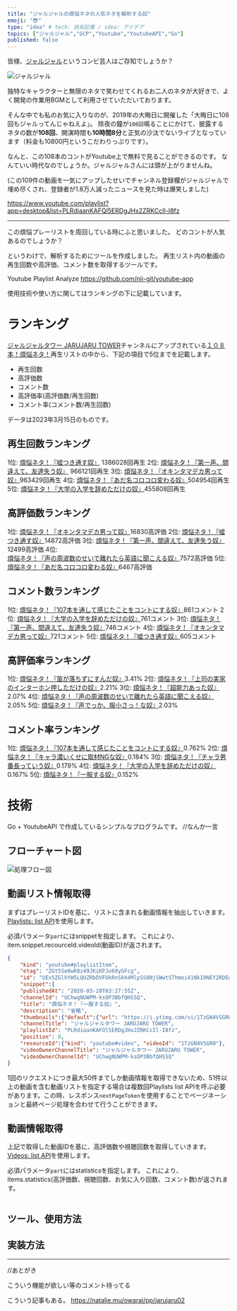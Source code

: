 ```yaml
---
title: "ジャルジャルの煩悩ネタの人気ネタを解析する奴"
emoji: "😎"
type: "idea" # tech: 技術記事 / idea: アイデア
topics: ["ジャルジャル","GCP","Youtube","YoutubeAPI","Go"]
published: false
---
```


皆様、[ジャルジャル](https://profile.yoshimoto.co.jp/talent/detail?id=179)というコンビ芸人はご存知でしょうか？

![ジャルジャル](/images/others/jarujaru.jpg)

独特なキャラクターと無限のネタで笑わせてくれるお二人のネタが大好きで、よく開発の作業用BGMとして利用させていただいております。

そんな中でも私のお気に入りなのが、2019年の大晦日に開催した「大晦日に108回もジャルってんじゃねえよ」。
除夜の鐘が`108回`鳴ることにかけて、披露するネタの数が**108回**、開演時間も**10時間8分**と正気の沙汰でないライブとなっています（料金も10800円というこだわりっぷりです）。

なんと、この108本のコントがYoutube上で無料で見ることができるのです。
なんていい時代なのでしょうか。ジャルジャルさんには頭が上がりませんね。

(この109件の動画を一気にアップしたせいでチャンネル登録欄がジャルジャルで埋め尽くされ、登録者が1.8万人減ったニュースを見た時は爆笑しました)

https://www.youtube.com/playlist?app=desktop&list=PLRdiaanKAFQl5ERDgJHx2ZRKCcIl-I8fz


---

この煩悩プレーリストを周回している時にふと思いました。
どのコントが人気あるのでしょうか？

というわけで、解析するためにツールを作成しました。
再生リスト内の動画の再生回数や高評価、コメント数を取得するツールです。

Youtube Playlist Analyze
https://github.com/nii-git/youtube-app

使用技術や使い方に関してはランキングの下に記載しています。

# ランキング
[ジャルジャルタワー JARUJARU TOWER](https://www.youtube.com/@jarujarutower365)チャンネルにアップされている[１０８本！煩悩ネタ！](https://www.youtube.com/playlist?app=desktop&list=PLRdiaanKAFQl5ERDgJHx2ZRKCcIl-I8fz)再生リストの中から、下記の項目で5位までを記載します。
- 再生回数
- 高評価数
- コメント数
- 高評価率(高評価数/再生回数)
- コメント率(コメント数/再生回数)

データは2023年3月15日のものです。

## 再生回数ランキング
1位: [煩悩ネタ！『嘘つき通す奴』](https://www.youtube.com/watch?v=dKB8Z_KJG3I) 1386028回再生
2位: [煩悩ネタ！『第一声、間違えて、友達失う奴』](https://www.youtube.com/watch?v=f_r4F6QTZx4) 966121回再生
3位: [煩悩ネタ！『オキンタマデカ男って奴』](https://www.youtube.com/watch?v=hFnhrRqDrA0)963429回再生
4位: [煩悩ネタ！『あだ名コロコロ変わる奴』](https://www.youtube.com/watch?v=TJDTMyVX4fw)504954回再生
5位: [煩悩ネタ！『大学の入学を辞めただけの奴』](https://www.youtube.com/watch?v=wg-hRa2CFEs)455808回再生

## 高評価数ランキング
1位: [煩悩ネタ！『オキンタマデカ男って奴』](https://www.youtube.com/watch?v=hFnhrRqDrA0)16830高評価
2位: [煩悩ネタ！『嘘つき通す奴』](https://www.youtube.com/watch?v=dKB8Z_KJG3I)14872高評価
3位: [煩悩ネタ！『第一声、間違えて、友達失う奴』](https://www.youtube.com/watch?v=f_r4F6QTZx4)12499高評価
4位: [煩悩ネタ！『声の周波数のせいで離れたら英語に聞こえる奴』](https://www.youtube.com/watch?v=Au-mjjkqe7g)7572高評価
5位: [煩悩ネタ！『あだ名コロコロ変わる奴』](https://www.youtube.com/watch?v=TJDTMyVX4fw)6467高評価

## コメント数ランキング
1位: [煩悩ネタ！『107本を通して感じたことをコントにする奴』](https://www.youtube.com/watch?v=xZDBDH8eseY)861コメント
2位: [煩悩ネタ！『大学の入学を辞めただけの奴』](https://www.youtube.com/watch?v=wg-hRa2CFEs)761コメント
3位: [煩悩ネタ！『第一声、間違えて、友達失う奴』](https://www.youtube.com/watch?v=f_r4F6QTZx4)746コメント
4位: [煩悩ネタ！『オキンタマデカ男って奴』](https://www.youtube.com/watch?v=hFnhrRqDrA0)721コメント
5位: [煩悩ネタ！『嘘つき通す奴』](https://www.youtube.com/watch?v=dKB8Z_KJG3I)605コメント

## 高評価率ランキング
1位: [煩悩ネタ！『笛が落ちずにすんだ奴』](https://www.youtube.com/watch?v=N24IQTFXHds)3.41%
2位: [煩悩ネタ！『上司の実家のインターホン押しただけの奴』](https://www.youtube.com/watch?v=_CGIhM4Rd_k)2.21%
3位: [煩悩ネタ！『超能力あった奴』](https://www.youtube.com/watch?v=4Smk4Y3ZcNQ)2.07%
4位: [煩悩ネタ！『声の周波数のせいで離れたら英語に聞こえる奴』](https://www.youtube.com/watch?v=Au-mjjkqe7g)2.05%
5位: [煩悩ネタ！『声でっか、服小さっ！な奴』](https://www.youtube.com/watch?v=FrOQDo7jgdg)2.03%

## コメント率ランキング
1位: [煩悩ネタ！『107本を通して感じたことをコントにする奴』](https://www.youtube.com/watch?v=xZDBDH8eseY)0.762%
2位: [煩悩ネタ！『キャラ濃いくせに取材NGな奴』](https://www.youtube.com/watch?v=8562Gw23l7w)0.184%
3位: [煩悩ネタ！『チャラ男番長っていう奴』](https://www.youtube.com/watch?v=hzpp0Ryn6rw)0.179%
4位: [煩悩ネタ！『大学の入学を辞めただけの奴』](https://www.youtube.com/watch?v=wg-hRa2CFEs)0.167%
5位: [煩悩ネタ！『一服する奴』](https://www.youtube.com/watch?v=1TzGN4VSGR0)0.152%

# 技術
Go + YoutubeAPI で作成しているシンプルなプログラムです。
//なんか一言

## フローチャート図

![処理フロー図](/images/others/youtube-playlist-analyze.drawio.png)

## 動画リスト情報取得
まずはプレーリストIDを基に、リストに含まれる動画情報を抽出していきます。
[Playlists: list API](https://developers.google.com/youtube/v3/docs/playlists/list?hl=ja)を使用します。

必須パラメータ`part`にはsnippetを指定します。
これにより、item.snippet.recourceId.videoId(動画ID)が返されます。

```JSON
{
    "kind": "youtube#playlistItem",
    "etag": "ZGt5Se0wR8z49JKiKPJo60yGFcg",
    "id": "UExSZGlhYW5LQUZRbDVFUkRnSkh4MlpSS0NjSWwtSThmei41NkI0NEY2RDEwNTU3Q0M2",
    "snippet":{
    "publishedAt": "2020-03-28T03:27:55Z",
    "channelId": "UChwgNUWPM-ksOP3BbfQHS5Q",
    "title": "煩悩ネタ！『一服する奴』",
    "description": "省略",
    "thumbnails":{"default":{"url": "https://i.ytimg.com/vi/1TzGN4VSGR0/default.jpg", "width": 120,...},
    "channelTitle": "ジャルジャルタワー JARUJARU TOWER",
    "playlistId": "PLRdiaanKAFQl5ERDgJHx2ZRKCcIl-I8fz",
    "position": 0,
    "resourceId":{"kind": "youtube#video", "videoId": "1TzGN4VSGR0"},
    "videoOwnerChannelTitle": "ジャルジャルタワー JARUJARU TOWER",
    "videoOwnerChannelId": "UChwgNUWPM-ksOP3BbfQHS5Q"
}

```

1回のリクエストにつき最大50件までしか動画情報を取得できないため、51件以上の動画を含む動画リストを指定する場合は複数回Playlists list APIを呼ぶ必要があります。この時、レスポンス`nextPageToken`を使用することでページネーションと最終ページ処理を合わせて行うことができます。

## 動画情報取得
上記で取得した動画IDを基に、高評価数や視聴回数を取得していきます。
[Videos: list API](https://developers.google.com/youtube/v3/docs/videos/list?hl=ja)を使用します。

必須パラメータ`part`にはstatisticsを指定します。
これにより、items.statistics(高評価数、視聴回数、お気に入り回数、コメント数)が返されます。

```JSON

```




## ツール、使用方法

## 実装方法


---
//あとがき

こういう機能が欲しい等のコメント待ってる

こういう記事もある。
https://natalie.mu/owarai/pp/jarujaru02